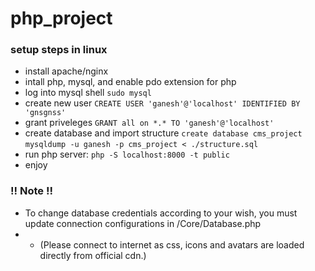 # php_project

### setup steps in linux
- install apache/nginx
- intall php, mysql, and enable pdo extension for php
- log into mysql shell `sudo mysql`
- create new user
`CREATE USER 'ganesh'@'localhost' IDENTIFIED BY 'gnsgnss'`
- grant priveleges
`GRANT all on *.* TO 'ganesh'@'localhost'`
- create database and import structure
`create database cms_project`
`mysqldump -u ganesh -p cms_project < ./structure.sql`
- run php server: `php -S localhost:8000 -t public`
- enjoy
### !! Note !!
- To change database credentials according to your wish, you must update connection configurations in /Core/Database.php
- - (Please connect to internet as css, icons and avatars are loaded directly from official cdn.) 
